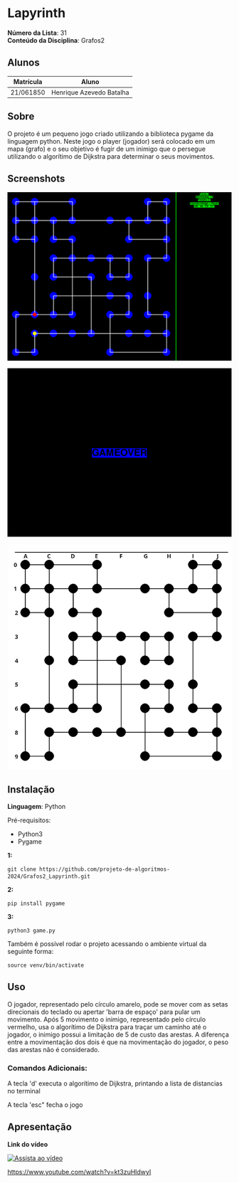 # Lapyrinth

**Número da Lista**: 31<br>
**Conteúdo da Disciplina**: Grafos2<br>

## Alunos
|Matrícula | Aluno |
| -- | -- |
| 21/061850  |  Henrique Azevedo Batalha |

## Sobre 
O projeto é um pequeno jogo criado utilizando a biblioteca pygame da linguagem python. Neste jogo o player (jogador) será colocado em um mapa (grafo) e o seu objetivo é fugir de um inimigo que o persegue utilizando o algorítimo de Dijkstra para determinar o seus movimentos.

## Screenshots

![screenshot1](https://github.com/projeto-de-algoritmos-2024/Grafos2_Lapyrinth/blob/master/screenshots/lapyrinth.png)

![screenshot2](https://github.com/projeto-de-algoritmos-2024/Grafos2_Lapyrinth/blob/master/screenshots/gameover.png)

![screenshot3](https://github.com/projeto-de-algoritmos-2024/Grafos2_Lapyrinth/blob/master/screenshots/mapa.jpg)

## Instalação 
**Linguagem**: Python<br>

Pré-requisitos: 

- Python3
- Pygame

**1:**
```
git clone https://github.com/projeto-de-algoritmos-2024/Grafos2_Lapyrinth.git
```

**2:**
```
pip install pygame
```

**3:**
```
python3 game.py
```
Também é possível rodar o projeto acessando o ambiente virtual da seguinte forma:
```
source venv/bin/activate
```

## Uso 
O jogador, representado pelo círculo amarelo, pode se mover com as setas direcionais do teclado ou apertar 'barra de espaço' para pular um movimento. Após 5 movimento o inimigo, representado pelo círculo vermelho, usa o algorítimo de Dijkstra para traçar um caminho até o jogador, o inimigo possui a limitação de 5 de custo das arestas. A diferença entre a movimentação dos dois é que na movimentação do jogador, o peso das arestas não é considerado.

### Comandos Adicionais:

A tecla 'd' executa o algorítimo de Dijkstra, printando a lista de distancias no terminal

A tecla 'esc" fecha o jogo

## Apresentação

**Link do vídeo**

[![Assista ao vídeo](https://img.youtube.com/vi/kt3zuHldwyI/0.jpg)](https://www.youtube.com/watch?v=kt3zuHldwyI)

https://www.youtube.com/watch?v=kt3zuHldwyI




